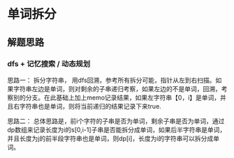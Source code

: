 # 单词拆分

## 解题思路

### dfs + 记忆搜索 / 动态规划

思路一： 拆分字符串， 用dfs回溯，参考所有拆分可能，指针从左到右扫描。如果字符串左边是单词，则对剩余的子串递归考察，如果左边的不是单词，回溯，考察别的分支。在此基础上加上memo记录结果，如果左字符串【0，i】是单词，并且右字符串也是单词，则将当前递归的结果记录下来true.

思路二： 总体思路是，前i个字符的子串是否为单词，剩余子串是否为单词，通过dp数组来记录长度为i的s[0,i-1]子串是否能拆分成单词，如果后半字符串是单词，并且长度为j的前半段字符串也是单词，则dp[i]，长度为i的字符串可以拆分成单词。

